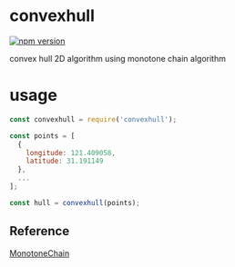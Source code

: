 # convexhull
[![npm version](https://badge.fury.io/js/convexhull.svg)](https://badge.fury.io/js/convexhull)

convex hull 2D algorithm using monotone chain algorithm

# usage

```javascript
const convexhull = require('convexhull');

const points = [
  {
    longitude: 121.409058,
    latitude: 31.191149
  },
  ...
];

const hull = convexhull(points);
```

## Reference
[MonotoneChain](http://geomalgorithms.com/a10-_hull-1.html#Monotone%20Chain)
